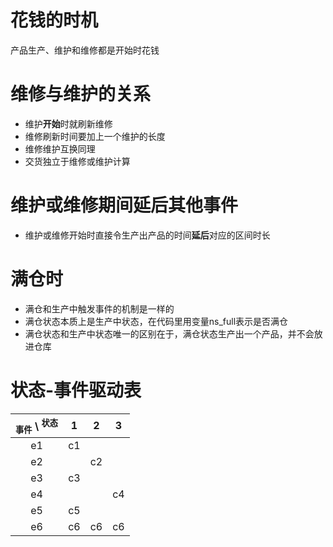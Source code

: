 # 花钱的时机

产品生产、维护和维修都是开始时花钱

# 维修与维护的关系

- 维护**开始**时就刷新维修
- 维修刷新时间要加上一个维护的长度
- 维修维护互换同理
- 交货独立于维修或维护计算

# 维护或维修期间延后其他事件

- 维护或维修开始时直接令生产出产品的时间**延后**对应的区间时长

# 满仓时

- 满仓和生产中触发事件的机制是一样的
- 满仓状态本质上是生产中状态，在代码里用变量ns_full表示是否满仓
- 满仓状态和生产中状态唯一的区别在于，满仓状态生产出一个产品，并不会放进仓库

# 状态-事件驱动表

| <sub>事件</sub> \ <sup>状态</sup> |   1   |   2   |   3   |
| :-------------------------------: | :---: | :---: | :---: |
|                e1                 |  c1   |       |       |
|                e2                 |       |  c2   |       |
|                e3                 |  c3   |       |       |
|                e4                 |       |       |  c4   |
|                e5                 |  c5   |       |       |
|                e6                 |  c6   |  c6   |  c6   |
